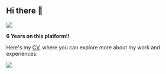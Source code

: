 ## Hi there 👋

![](https://komarev.com/ghpvc/?username=harshalkaigaonkar&color=blue)

**6 Years on this platform!!**

Here's my [CV](https://dub.sh/readcvhk), where you can explore more about my work and experiences.

<img src="https://tenor.com/view/dj-khaled-another-one-point-wisdom-you-gif-5133380.gif" />
